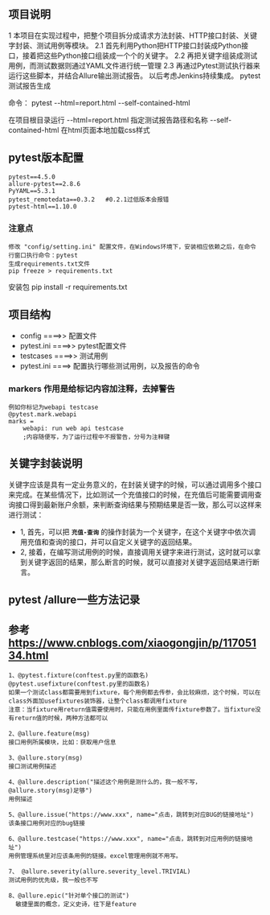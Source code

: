 ## 项目说明

1 本项目在实现过程中，把整个项目拆分成请求方法封装、HTTP接口封装、关键字封装、测试用例等模块。
2.1 首先利用Python把HTTP接口封装成Python接口，接着把这些Python接口组装成一个个的关键字。
2.2 再把关键字组装成测试用例，而测试数据则通过YAML文件进行统一管理
2.3 再通过Pytest测试执行器来运行这些脚本，并结合Allure输出测试报告。
以后考虑Jenkins持续集成。
pytest 测试报告生成

命令： pytest --html=report.html --self-contained-html

在项目根目录运行
--html=report.html  指定测试报告路径和名称
--self-contained-html  在html页面本地加载css样式

## pytest版本配置
    pytest==4.5.0
    allure-pytest==2.8.6
    PyYAML==5.3.1
    pytest_remotedata==0.3.2   #0.2.1过低版本会报错
    pytest-html==1.10.0
### 注意点
    修改 "config/setting.ini" 配置文件，在Windows环境下，安装相应依赖之后，在命令行窗口执行命令：pytest
    生成requirements.txt文件
    pip freeze > requirements.txt
安装包 pip install -r requirements.txt


## 项目结构
- config ====>> 配置文件
- pytest.ini ====>> pytest配置文件
- testcases ====>> 测试用例
- pytest.ini ====> 配置执行哪些测试用例，以及报告的命令
### markers 作用是给标记内容加注释，去掉警告
    例如你标记为webapi testcase
    @pytest.mark.webapi
    marks = 
        webapi: run web api testcase 
        ;内容随便写，为了运行过程中不报警告，分号为注释键

## 关键字封装说明

关键字应该是具有一定业务意义的，在封装关键字的时候，可以通过调用多个接口来完成。在某些情况下，比如测试一个充值接口的时候，在充值后可能需要调用查询接口得到最新账户余额，来判断查询结果与预期结果是否一致，那么可以这样来进行测试：

- 1, 首先，可以把 **```充值-查询```** 的操作封装为一个关键字，在这个关键字中依次调用充值和查询的接口，并可以自定义关键字的返回结果。
- 2, 接着，在编写测试用例的时候，直接调用关键字来进行测试，这时就可以拿到关键字返回的结果，那么断言的时候，就可以直接对关键字返回结果进行断言。


## pytest /allure一些方法记录 
## 参考 https://www.cnblogs.com/xiaogongjin/p/11705134.html
    1、@pytest.fixture(conftest.py里的函数名)   @pytest.usefixture(conftest.py里的函数名)
    如果一个测试class都需要用到fixture，每个用例都去传参，会比较麻烦，这个时候，可以在class外面加usefixtures装饰器，让整个class都调用fixture
    注意：当fixture用return值需要使用时，只能在用例里面传fixture参数了。当fixture没有return值的时候，两种方法都可以
    
    2、@allure.feature(msg)
    接口用例所属模块，比如：获取用户信息
    
    3、@allure.story(msg)
    接口测试用例描述
    
    4、@allure.description("描述这个用例是测什么的，我一般不写，@allure.story(msg)足够")
    用例描述
    
    5、@allure.issue("https://www.xxx", name="点击，跳转到对应BUG的链接地址")
    该条接口用例对应的bug链接
    
    6、@allure.testcase("https://www.xxx", name="点击，跳转到对应用例的链接地址")
    用例管理系统里对应该条用例的链接。excel管理用例就不用写。
    
    7、 @allure.severity(allure.severity_level.TRIVIAL)
    测试用例的优先级，我一般也不写
    
    8、@allure.epic("针对单个接口的测试")
      敏捷里面的概念，定义史诗，往下是feature